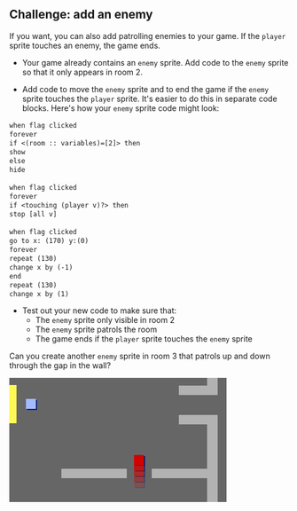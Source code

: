 ## Challenge: add an enemy

If you want, you can also add patrolling enemies to your game. If the `player` sprite touches an enemy, the game ends.

+ Your game already contains an `enemy` sprite. Add code to the `enemy` sprite so that it only appears in room 2.

+ Add code to move the `enemy` sprite and to end the game if the `enemy` sprite touches the `player` sprite. It's easier to do this in separate code blocks. Here's how your `enemy` sprite code might look:

```blocks3
when flag clicked
forever
if <(room :: variables)=[2]> then
show
else
hide

when flag clicked
forever
if <touching (player v)?> then
stop [all v]

when flag clicked
go to x: (170) y:(0)
forever
repeat (130)
change x by (-1)
end
repeat (130)
change x by (1)
```

+ Test out your new code to make sure that: 
    + The `enemy` sprite only visible in room 2
    + The `enemy` sprite patrols the room
    + The game ends if the `player` sprite touches the `enemy` sprite

Can you create another `enemy` sprite in room 3 that patrols up and down through the gap in the wall?

![स्क्रीनशॉट](images/world-enemy2.png)